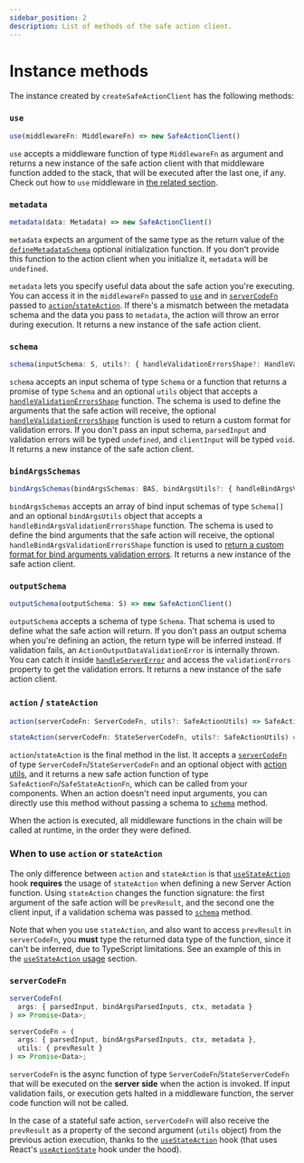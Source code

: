 ```yaml
---
sidebar_position: 2
description: List of methods of the safe action client.
---
```


# Instance methods

The instance created by `createSafeActionClient` has the following methods:

### `use`

```typescript
use(middlewareFn: MiddlewareFn) => new SafeActionClient()
```

`use` accepts a middleware function of type `MiddlewareFn` as argument and returns a new instance of the safe action client with that middleware function added to the stack, that will be executed after the last one, if any. Check out how to `use` middleware in [the related section](/docs/define-actions/middleware).

### `metadata`

```typescript
metadata(data: Metadata) => new SafeActionClient()
```

`metadata` expects an argument of the same type as the return value of the [`defineMetadataSchema`](/docs/define-actions/create-the-client#definemetadataschema) optional initialization function. If you don't provide this function to the action client when you initialize it, `metadata` will be `undefined`.

`metadata` lets you specify useful data about the safe action you're executing. You can access it in the `middlewareFn` passed to [`use`](#use) and in [`serverCodeFn`](#servercodefn) passed to [`action`/`stateAction`](#action--stateaction). If there's a mismatch between the metadata schema and the data you pass to `metadata`, the action will throw an error during execution. It returns a new instance of the safe action client.

### `schema`

```typescript
schema(inputSchema: S, utils?: { handleValidationErrorsShape?: HandleValidationErrorsShapeFn } }) => new SafeActionClient()
```

`schema` accepts an input schema of type `Schema` or a function that returns a promise of type `Schema` and an optional `utils` object that accepts a [`handleValidationErrorsShape`](/docs/define-actions/validation-errors#customize-validation-errors-format) function. The schema is used to define the arguments that the safe action will receive, the optional [`handleValidationErrorsShape`](/docs/define-actions/validation-errors#customize-validation-errors-format) function is used to return a custom format for validation errors. If you don't pass an input schema, `parsedInput` and validation errors will be typed `undefined`, and `clientInput` will be typed `void`. It returns a new instance of the safe action client.

### `bindArgsSchemas`

```typescript
bindArgsSchemas(bindArgsSchemas: BAS, bindArgsUtils?: { handleBindArgsValidationErrorsShape?: HandleBindArgsValidationErrorsShapeFn }) => new SafeActionClient()
```

`bindArgsSchemas` accepts an array of bind input schemas of type `Schema[]` and an optional `bindArgsUtils` object that accepts a `handleBindArgsValidationErrorsShape` function. The schema is used to define the bind arguments that the safe action will receive, the optional `handleBindArgsValidationErrorsShape` function is used to [return a custom format for bind arguments validation errors](/docs/define-actions/validation-errors#customize-validation-errors-format). It returns a new instance of the safe action client.

### `outputSchema`

```typescript
outputSchema(outputSchema: S) => new SafeActionClient()
```

`outputSchema` accepts a schema of type `Schema`. That schema is used to define what the safe action will return. If you don't pass an output schema when you're defining an action, the return type will be inferred instead. If validation fails, an `ActionOutputDataValidationError` is internally thrown. You can catch it inside [`handleServerError`](/docs/define-actions/create-the-client#handleservererror) and access the `validationErrors` property to get the validation errors. It returns a new instance of the safe action client.

### `action` / `stateAction`

```typescript
action(serverCodeFn: ServerCodeFn, utils?: SafeActionUtils) => SafeActionFn
```

```typescript
stateAction(serverCodeFn: StateServerCodeFn, utils?: SafeActionUtils) => SafeStateActionFn
```

`action`/`stateAction` is the final method in the list. It accepts a [`serverCodeFn`](#servercodefn) of type `ServerCodeFn`/`StateServerCodeFn` and an optional object with [action utils](/docs/define-actions/action-utils), and it returns a new safe action function of type `SafeActionFn`/`SafeStateActionFn`, which can be called from your components. When an action doesn't need input arguments, you can directly use this method without passing a schema to [`schema`](#schema) method.

When the action is executed, all middleware functions in the chain will be called at runtime, in the order they were defined.

### When to use `action` or `stateAction`

The only difference between `action` and `stateAction` is that [`useStateAction`](/docs/execute-actions/hooks/usestateaction) hook **requires** the usage of `stateAction` when defining a new Server Action function. Using `stateAction` changes the function signature: the first argument of the safe action will be `prevResult`, and the second one the client input, if a validation schema was passed to [`schema`](#schema) method. 

Note that when you use `stateAction`, and also want to access `prevResult` in `serverCodeFn`, you **must** type the returned data type of the function, since it can't be inferred, due to TypeScript limitations. See an example of this in the [`useStateAction` usage](/docs/execute-actions/hooks/usestateaction#example) section.

### `serverCodeFn`

```typescript title="Stateless action"
serverCodeFn(
  args: { parsedInput, bindArgsParsedInputs, ctx, metadata }
) => Promise<Data>;
```

```typescript title="Stateful action"
serverCodeFn = (
  args: { parsedInput, bindArgsParsedInputs, ctx, metadata },
  utils: { prevResult }
) => Promise<Data>;
```

`serverCodeFn` is the async function of type `ServerCodeFn`/`StateServerCodeFn` that will be executed on the **server side** when the action is invoked. If input validation fails, or execution gets halted in a middleware function, the server code function will not be called.

In the case of a stateful safe action, `serverCodeFn` will also receive the `prevResult` as a property of the second argument (`utils` object) from the previous action execution, thanks to the [`useStateAction`](/docs/execute-actions/hooks/usestateaction) hook (that uses React's [`useActionState`](https://react.dev/reference/react/useActionState) hook under the hood).